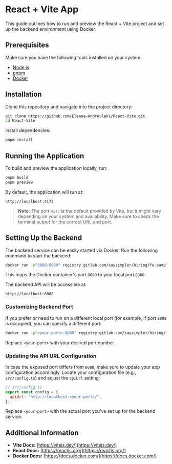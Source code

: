 # React + Vite App

This guide outlines how to run and preview the React + Vite project and set up the backend environment using Docker.

## Prerequisites

Make sure you have the following tools installed on your system:

- [Node.js](https://nodejs.org/en/)
- [pnpm](https://pnpm.io/installation)
- [Docker](https://www.docker.com/products/docker-desktop/)

## Installation

Clone this repository and navigate into the project directory:

```bash
git clone https://github.com/Eleana-Androulaki/React-Vite.git
cd React-Vite
```

Install dependencies:

```bash
pnpm install
```

## Running the Application

To build and preview the application locally, run:

```bash
pnpm build
pnpm preview
```

By default, the application will run at:

```
http://localhost:4173
```

> **Note:** The port `4173` is the default provided by Vite, but it might vary depending on your system and availability. Make sure to check the terminal output for the correct URL and port.

## Setting Up the Backend

The backend service can be easily started via Docker. Run the following command to start the backend:

```bash
docker run -p"8088:8080" registry.gitlab.com/saysimpler/hiring/fe-sample-api
```

This maps the Docker container's port `8080` to your local port `8088`.

The backend API will be accessible at:

```
http://localhost:8088
```

### Customizing Backend Port

If you prefer or need to run on a different local port (for example, if port `8088` is occupied), you can specify a different port:

```bash
docker run -p"<your-port>:8080" registry.gitlab.com/saysimpler/hiring/fe-sample-api
```

Replace `<your-port>` with your desired port number.

### Updating the API URL Configuration

In case the exposed port differs from `8088`, make sure to update your app configuration accordingly. Locate your configuration file (e.g., `src/config.ts`) and adjust the `apiUrl` setting:

```javascript
// src/config.ts
export const config = {
  apiUrl: "http://localhost:<your-port>/",
};
```

Replace `<your-port>` with the actual port you've set up for the backend service.

## Additional Information

- **Vite Docs:** [https://vitejs.dev/](https://vitejs.dev/)
- **React Docs:** [https://reactjs.org/](https://reactjs.org/)
- **Docker Docs:** [https://docs.docker.com/](https://docs.docker.com/)
